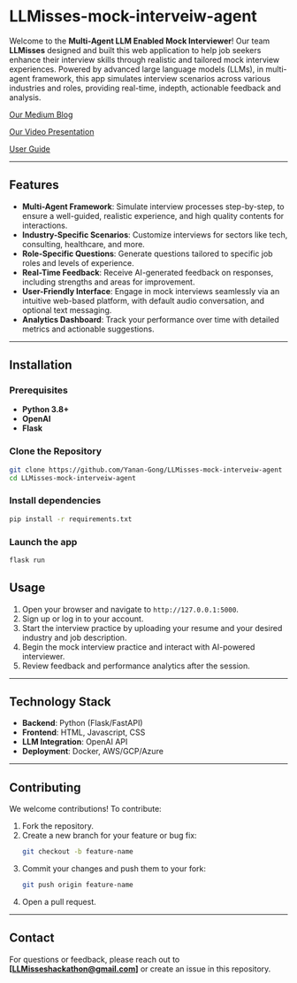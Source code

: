 # LLMisses-mock-interveiw-agent

Welcome to the **Multi-Agent LLM Enabled Mock Interviewer**! Our team **LLMisses** designed and built this web application to help job seekers enhance their interview skills through realistic and tailored mock interview experiences. Powered by advanced large language models (LLMs), in multi-agent framework, this app simulates interview scenarios across various industries and roles, providing real-time, indepth, actionable feedback and analysis.

[Our Medium Blog](https://medium.com/@wendyXdata/ai-enabled-mock-interviewer-7f336cb8124a)

[Our Video Presentation](https://youtu.be/dRxGk8MP5Fc)

[User Guide](https://docs.google.com/presentation/d/1bjm0Sk-CkGZmKPyN5jOXONspp56Mfup3zcvKQHhWV8M/edit?pli=1#slide=id.gc6f80d1ff_0_66)


---

## Features

- **Multi-Agent Framework**: Simulate interview processes step-by-step, to ensure a well-guided, realistic experience, and high quality contents for interactions.
- **Industry-Specific Scenarios**: Customize interviews for sectors like tech, consulting, healthcare, and more.
- **Role-Specific Questions**: Generate questions tailored to specific job roles and levels of experience.
- **Real-Time Feedback**: Receive AI-generated feedback on responses, including strengths and areas for improvement.
- **User-Friendly Interface**: Engage in mock interviews seamlessly via an intuitive web-based platform, with default audio conversation, and optional text messaging.
- **Analytics Dashboard**: Track your performance over time with detailed metrics and actionable suggestions.

---

## Installation

### Prerequisites
- **Python 3.8+**
- **OpenAI** 
- **Flask** 

### Clone the Repository
```bash
git clone https://github.com/Yanan-Gong/LLMisses-mock-interveiw-agent
cd LLMisses-mock-interveiw-agent
```

### Install dependencies
```bash
pip install -r requirements.txt
```
### Launch the app
```bash
flask run
```

## Usage

1. Open your browser and navigate to `http://127.0.0.1:5000`.
2. Sign up or log in to your account.
3. Start the interview practice by uploading your resume and your desired industry and job description.
4. Begin the mock interview practice and interact with AI-powered interviewer.
5. Review feedback and performance analytics after the session.

---

## Technology Stack

- **Backend**: Python (Flask/FastAPI)
- **Frontend**: HTML, Javascript, CSS
- **LLM Integration**: OpenAI API 
- **Deployment**: Docker, AWS/GCP/Azure

---

## Contributing

We welcome contributions! To contribute:

1. Fork the repository.
2. Create a new branch for your feature or bug fix:
   ```bash
   git checkout -b feature-name
   ```
3. Commit your changes and push them to your fork:
   ```bash
   git push origin feature-name
   ```
4. Open a pull request.


---


## Contact

For questions or feedback, please reach out to **[LLMisseshackathon@gmail.com]** or create an issue in this repository.
